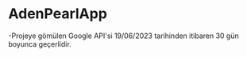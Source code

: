 # AdenPearlApp
-Projeye gömülen Google API'si 19/06/2023 tarihinden itibaren 30 gün boyunca geçerlidir.